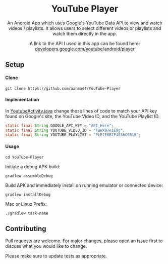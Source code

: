 <h1 align="center">YouTube Player</h1> 

<p align="center">
An Android App which uses Google's YouTube Data API to view and watch videos / playlists. It allows users to select different videos or playlists and watch them directly in the app. 
</p>

<p align="center">
A link to the API I used in this app can be found here: <a href="https://developers.google.com/youtube/android/player" target="_blank">developers.google.com/youtube/android/player</a>
</p>

## Setup

#### Clone
```
git clone https://github.com/aahmad4/YouTube-Player
```

#### Implementation

In [YoutubeActivity.java](https://github.com/aahmad4/YouTube-Player/blob/master/app/src/main/java/aliahmad/netlify/com/YoutubeActivity.java) change these lines of code to match your API key found on Google's site, the YouTube Video ID, and the YouTube Playlist ID. 

```java
static final String GOOGLE_API_KEY = "API_Here";
static final String YOUTUBE_VIDEO_ID = "TBWX97e1E9g";
static final String YOUTUBE_PLAYLIST = "PLE7E8B7F4856C9B19";
```

#### Usage
```
cd YouTube-Player
```

Initiate a debug APK build:
```
gradlew assembleDebug
```
Build APK and immediately install on running emulator or connected device:
```
gradlew installDebug
```
Mac or Linux Prefix:
```
./gradlew task-name
```
## Contributing
Pull requests are welcome. For major changes, please open an issue first to discuss what you would like to change.

Please make sure to update tests as appropriate.
